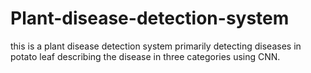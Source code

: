 # Plant-disease-detection-system
this is a plant disease detection system primarily detecting diseases in potato leaf describing the disease in three categories using CNN.
